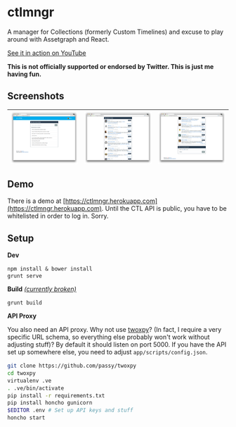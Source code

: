 ctlmngr
=======

A manager for Collections (formerly Custom Timelines) and excuse to play around
with Assetgraph and React.

[See it in action on YouTube](https://www.youtube.com/watch?v=aqwPdoHNHhU)

**This is not officially supported or endorsed by Twitter. This is just me
having fun.**


Screenshots
-----------

|<a href="https://raw.github.com/passy/ctlmngr/master/media/screenshot_step1.png"><img align="left" width="210" src="media/screenshot_step1.png"></a> | <a href="https://raw.github.com/passy/ctlmngr/master/media/screenshot_step2.png"><img align="left" width="210" src="media/screenshot_step2.png"></a> | <a href="https://raw.github.com/passy/ctlmngr/master/media/screenshot_step3.png"><img align="left" width="210" src="media/screenshot_step3.png"></a> |
|:---:|:---:|:---:|

Demo
----

There is a demo at
[https://ctlmngr.herokuapp.com](https://ctlmngr.herokuapp.com). Until the CTL
API is public, you have to be whitelisted in order to log in. Sorry.

Setup
-----

**Dev**

```
npm install & bower install
grunt serve
```

**Build**
*[(currently broken)](https://github.com/passy/ctlmngr/issues/19)*
```
grunt build
```

**API Proxy**

You also need an API proxy. Why not use
[twoxpy](http://github.com/passy/twoxpy)? (In fact, I require a very specific
URL schema, so everything else probably won't work without adjusting stuff)? By
default it should listen on port 5000. If you have the API set up somewhere
else, you need to adjust `app/scripts/config.json`.

```bash
git clone https://github.com/passy/twoxpy
cd twoxpy
virtualenv .ve
. .ve/bin/activate
pip install -r requirements.txt
pip install honcho gunicorn
$EDITOR .env # Set up API keys and stuff
honcho start
```
